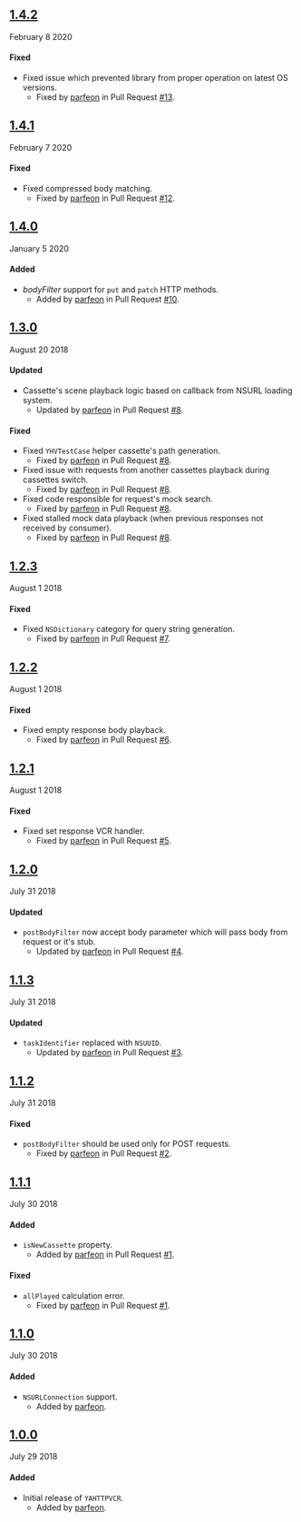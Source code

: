 ## [1.4.2](https://github.com/parfeon/YAHTTPVCR/releases/tag/v1.4.2)
February 8 2020

#### Fixed
- Fixed issue which prevented library from proper operation on latest OS versions.
  - Fixed by [parfeon](https://github.com/parfeon) in Pull Request [#13](https://github.com/parfeon/YAHTTPVCR/pull/13).

## [1.4.1](https://github.com/parfeon/YAHTTPVCR/releases/tag/v1.4.1)
February 7 2020

#### Fixed
- Fixed compressed body matching.
  - Fixed by [parfeon](https://github.com/parfeon) in Pull Request [#12](https://github.com/parfeon/YAHTTPVCR/pull/12).

## [1.4.0](https://github.com/parfeon/YAHTTPVCR/releases/tag/v1.4.0)
January 5 2020

#### Added
- _bodyFilter_ support for `put` and `patch` HTTP methods.
  - Added by [parfeon](https://github.com/parfeon) in Pull Request [#10](https://github.com/parfeon/YAHTTPVCR/pull/10).

## [1.3.0](https://github.com/parfeon/YAHTTPVCR/releases/tag/v1.3.0)
August 20 2018

#### Updated
- Cassette's scene playback logic based on callback from NSURL loading system.
  - Updated by [parfeon](https://github.com/parfeon) in Pull Request [#8](https://github.com/parfeon/YAHTTPVCR/pull/8).

#### Fixed
- Fixed `YHVTestCase` helper cassette's path generation.
  - Fixed by [parfeon](https://github.com/parfeon) in Pull Request [#8](https://github.com/parfeon/YAHTTPVCR/pull/8).
- Fixed issue with requests from another cassettes playback during cassettes switch.
  - Fixed by [parfeon](https://github.com/parfeon) in Pull Request [#8](https://github.com/parfeon/YAHTTPVCR/pull/8).
- Fixed code responsible for request's mock search.
  - Fixed by [parfeon](https://github.com/parfeon) in Pull Request [#8](https://github.com/parfeon/YAHTTPVCR/pull/8).
- Fixed stalled mock data playback (when previous responses not received by consumer).
  - Fixed by [parfeon](https://github.com/parfeon) in Pull Request [#8](https://github.com/parfeon/YAHTTPVCR/pull/8).

## [1.2.3](https://github.com/parfeon/YAHTTPVCR/releases/tag/v1.2.3)
August 1 2018

#### Fixed
- Fixed `NSDictionary` category for query string generation.
  - Fixed by [parfeon](https://github.com/parfeon) in Pull Request [#7](https://github.com/parfeon/YAHTTPVCR/pull/7).

## [1.2.2](https://github.com/parfeon/YAHTTPVCR/releases/tag/v1.2.2)
August 1 2018

#### Fixed
- Fixed empty response body playback.
  - Fixed by [parfeon](https://github.com/parfeon) in Pull Request [#6](https://github.com/parfeon/YAHTTPVCR/pull/6).

## [1.2.1](https://github.com/parfeon/YAHTTPVCR/releases/tag/v1.2.1)
August 1 2018

#### Fixed
- Fixed set response VCR handler.
  - Fixed by [parfeon](https://github.com/parfeon) in Pull Request [#5](https://github.com/parfeon/YAHTTPVCR/pull/5).

## [1.2.0](https://github.com/parfeon/YAHTTPVCR/releases/tag/v1.2.0)
July 31 2018

#### Updated
- `postBodyFilter` now accept body parameter which will pass body from request or it's stub.
  - Updated by [parfeon](https://github.com/parfeon) in Pull Request [#4](https://github.com/parfeon/YAHTTPVCR/pull/4).

## [1.1.3](https://github.com/parfeon/YAHTTPVCR/releases/tag/v1.1.3)
July 31 2018

#### Updated
- `taskIdentifier` replaced with `NSUUID`.
  - Updated by [parfeon](https://github.com/parfeon) in Pull Request [#3](https://github.com/parfeon/YAHTTPVCR/pull/3).

## [1.1.2](https://github.com/parfeon/YAHTTPVCR/releases/tag/v1.1.2)
July 31 2018

#### Fixed
- `postBodyFilter` should be used only for POST requests.
  - Fixed by [parfeon](https://github.com/parfeon) in Pull Request [#2](https://github.com/parfeon/YAHTTPVCR/pull/2).

## [1.1.1](https://github.com/parfeon/YAHTTPVCR/releases/tag/v1.1.1)
July 30 2018

#### Added
- `isNewCassette` property.
  - Added by [parfeon](https://github.com/parfeon) in Pull Request [#1](https://github.com/parfeon/YAHTTPVCR/pull/1).

#### Fixed
- `allPlayed` calculation error.
  - Fixed by [parfeon](https://github.com/parfeon) in Pull Request [#1](https://github.com/parfeon/YAHTTPVCR/pull/1).

## [1.1.0](https://github.com/parfeon/YAHTTPVCR/releases/tag/v1.1.0)
July 30 2018

#### Added
- `NSURLConnection` support.
  - Added by [parfeon](https://github.com/parfeon).

## [1.0.0](https://github.com/parfeon/YAHTTPVCR/releases/tag/v1.0.0)
July 29 2018

#### Added
- Initial release of `YAHTTPVCR`.
  - Added by [parfeon](https://github.com/parfeon).
